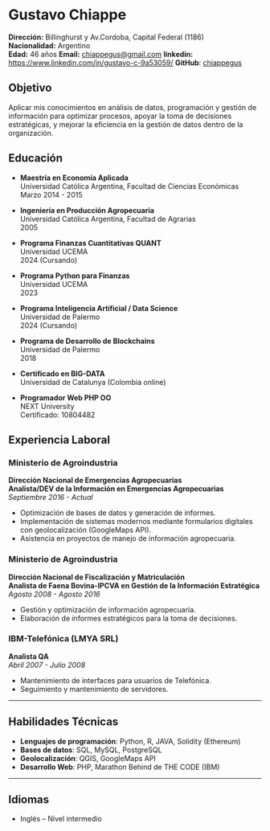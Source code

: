 # Gustavo Chiappe

**Dirección:** Billinghurst y Av.Cordoba, Capital Federal (1186)  
**Nacionalidad:** Argentino  
**Edad:** 46 años 
**Email:** chiappegus@gmail.com
**linkedin:** https://www.linkedin.com/in/gustavo-c-9a53059/
**GitHub**: [chiappegus](https://github.com/chiappegus/CV-Gustavo-Chiappe)

## Objetivo  

Aplicar mis conocimientos en análisis de datos, programación y gestión de información para optimizar procesos, apoyar la toma de decisiones estratégicas, y mejorar la eficiencia en la gestión de datos dentro de la organización.


## Educación

- **Maestría en Economía Aplicada**  
  Universidad Católica Argentina, Facultad de Ciencias Económicas  
  Marzo 2014 - 2015

- **Ingeniería en Producción Agropecuaria**  
  Universidad Católica Argentina, Facultad de Agrarias  
  2005

- **Programa Finanzas Cuantitativas QUANT**  
  Universidad UCEMA  
  2024 (Cursando)

- **Programa Python para Finanzas**  
  Universidad UCEMA  
  2023

- **Programa Inteligencia Artificial / Data Science**  
  Universidad de Palermo  
  2024 (Cursando)

- **Programa de Desarrollo de Blockchains**  
  Universidad de Palermo  
  2018

- **Certificado en BIG-DATA**  
  Universidad de Catalunya (Colombia online)

- **Programador Web PHP OO**  
  NEXT University  
  Certificado: 10804482

## Experiencia Laboral

### Ministerio de Agroindustria  
**Dirección Nacional de Emergencias Agropecuarias**  
**Analista/DEV de la Información en Emergencias Agropecuarias**  
_Septiembre 2016 - Actual_  
- Optimización de bases de datos y generación de informes.  
- Implementación de sistemas modernos mediante formularios digitales con geolocalización (GoogleMaps API).  
- Asistencia en proyectos de manejo de información agropecuaria.

### Ministerio de Agroindustria  
**Dirección Nacional de Fiscalización y Matriculación**  
**Analista de Faena Bovina-IPCVA en Gestión de la Información Estratégica**  
_Agosto 2008 - Agosto 2016_  
- Gestión y optimización de información agropecuaria.  
- Elaboración de informes estratégicos para la toma de decisiones.

### IBM-Telefónica (LMYA SRL)  
**Analista QA**  
_Abril 2007 - Julio 2008_  
- Mantenimiento de interfaces para usuarios de Telefónica.  
- Seguimiento y mantenimiento de servidores.

---

## Habilidades Técnicas  
- **Lenguajes de programación**: Python, R, JAVA, Solidity (Ethereum)  
- **Bases de datos**: SQL, MySQL, PostgreSQL  
- **Geolocalización**: QGIS, GoogleMaps API  
- **Desarrollo Web**: PHP, Marathon Behind de THE CODE (IBM)

---

## Idiomas  
- Inglés – Nivel intermedio  

